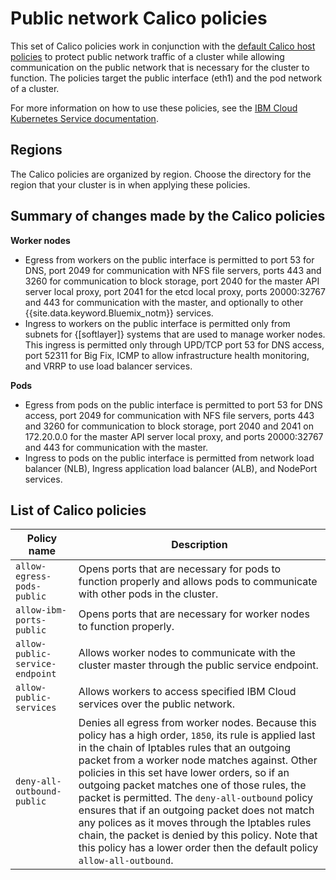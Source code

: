 # Public network Calico policies

This set of Calico policies work in conjunction with the [default Calico host policies](https://cloud.ibm.com/docs/containers?topic=containers-network_policies#default_policy) to protect public network traffic of a cluster while allowing communication on the public network that is necessary for the cluster to function. The policies target the public interface (eth1) and the pod network of a cluster.

For more information on how to use these policies, see the [IBM Cloud Kubernetes Service documentation](https://cloud.ibm.com/docs/containers?topic=containers-network_policies#isolate_workers_public).

## Regions

The Calico policies are organized by region. Choose the directory for the region that your cluster is in when applying these policies.

## Summary of changes made by the Calico policies

**Worker nodes**

* Egress from workers on the public interface is permitted to port 53 for DNS, port 2049 for communication with NFS file servers, ports 443 and 3260 for communication to block storage, port 2040 for the master API server local proxy, port 2041 for the etcd local proxy, ports 20000:32767 and 443 for communication with the master, and optionally to other {{site.data.keyword.Bluemix_notm}} services.
* Ingress to workers on the public interface is permitted only from subnets for {[softlayer]} systems that are used to manage worker nodes.
This ingress is permitted only through UPD/TCP port 53 for DNS access, port 52311 for Big Fix, ICMP to allow infrastructure health monitoring, and VRRP to use load balancer services.

**Pods**

* Egress from pods on the public interface is permitted to port 53 for DNS access, port 2049 for communication with NFS file servers, ports 443 and 3260 for communication to block storage, port 2040 and 2041 on 172.20.0.0 for the master API server local proxy, and ports 20000:32767 and 443 for communication with the master.
* Ingress to pods on the public interface is permitted from network load balancer (NLB), Ingress application load balancer (ALB), and NodePort services.

## List of Calico policies

|Policy name|Description|
|-----------|-----------|
| `allow-egress-pods-public` | Opens ports that are necessary for pods to function properly and allows pods to communicate with other pods in the cluster. |
| `allow-ibm-ports-public` | Opens ports that are necessary for worker nodes to function properly. |
| `allow-public-service-endpoint` | Allows worker nodes to communicate with the cluster master through the public service endpoint. |
| `allow-public-services` | Allows workers to access specified IBM Cloud services over the public network. |
| `deny-all-outbound-public` | Denies all egress from worker nodes. Because this policy has a high order, `1850`, its rule is applied last in the chain of Iptables rules that an outgoing packet from a worker node matches against. Other policies in this set have lower orders, so if an outgoing packet matches one of those rules, the packet is permitted. The `deny-all-outbound` policy ensures that if an outgoing packet does not match any polices as it moves through the Iptables rules chain, the packet is denied by this policy. Note that this policy has a lower order then the default policy `allow-all-outbound`.|
